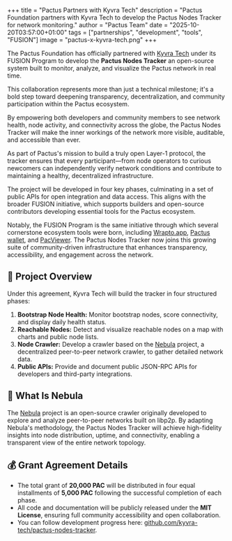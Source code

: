 +++
title = "Pactus Partners with Kyvra Tech"
description = "Pactus Foundation partners with Kyvra Tech to develop the Pactus Nodes Tracker for network monitoring."
author = "Pactus Team"
date = "2025-10-20T03:57:00+01:00"
tags = ["partnerships", "development", "tools", "FUSION"]
image = "pactus-x-kyvra-tech.png"
+++

The Pactus Foundation has officially partnered with [Kyvra Tech](https://kyvra.xyz) under its FUSION Program
to develop the **Pactus Nodes Tracker** an open-source system built to monitor, analyze,
and visualize the Pactus network in real time.

This collaboration represents more than just a technical milestone; it's a bold step toward deepening transparency,
decentralization, and community participation within the Pactus ecosystem.

By empowering both developers and community members to see network health, node activity,
and connectivity across the globe, the Pactus Nodes Tracker will make the inner workings of the network
more visible, auditable, and accessible than ever.

As part of Pactus's mission to build a truly open Layer-1 protocol, the tracker ensures that every participant—from
node operators to curious newcomers can independently verify network conditions and contribute to maintaining
a healthy, decentralized infrastructure.

The project will be developed in four key phases, culminating in a set of public APIs for open integration
and data access. This aligns with the broader FUSION initiative, which supports builders and open-source contributors
developing essential tools for the Pactus ecosystem.

Notably, the FUSION Program is the same initiative through which several cornerstone ecosystem tools were born,
including [Wrapto.app](https://wrapto.app/), [Pactus wallet](https://wallet.pactus.org/),
and [PacViewer](https://pacviewer.com/). The Pactus Nodes Tracker now joins this growing suite
of community-driven infrastructure that enhances transparency, accessibility, and engagement across the network.

## 🧭 Project Overview

Under this agreement, Kyvra Tech will build the tracker in four structured phases:

1. **Bootstrap Node Health:** Monitor bootstrap nodes, score connectivity, and display daily health status.
2. **Reachable Nodes:** Detect and visualize reachable nodes on a map with charts and public node lists.
3. **Node Crawler:** Develop a crawler based on the [Nebula](https://github.com/dennis-tra/nebula) project,
   a decentralized peer-to-peer network crawler, to gather detailed network data.
4. **Public APIs:** Provide and document public JSON-RPC APIs for developers and third-party integrations.

## 🧩 What Is Nebula

The [Nebula](https://github.com/dennis-tra/nebula) project is an open-source crawler originally developed
to explore and analyze peer-to-peer networks built on libp2p. By adapting Nebula's methodology,
the Pactus Nodes Tracker will achieve high-fidelity insights into node distribution, uptime, and connectivity,
enabling a transparent view of the entire network topology.

## 💰 Grant Agreement Details

* The total grant of **20,000 PAC** will be distributed in four equal installments of **5,000 PAC**
  following the successful completion of each phase.
* All code and documentation will be publicly released under the **MIT License**,
  ensuring full community accessibility and open collaboration.
* You can follow development progress here:
  [github.com/kyvra-tech/pactus-nodes-tracker](https://github.com/kyvra-tech/pactus-nodes-tracker).

